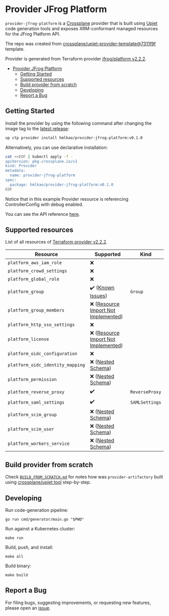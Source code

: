 # Provider JFrog Platform

`provider-jfrog-platform` is a [Crossplane](https://crossplane.io/) provider that
is built using [Upjet](https://github.com/crossplane/upjet) code
generation tools and exposes XRM-conformant managed resources for the
JFrog Platform API.

The repo was created from [crossplane/upjet-provider-template@7311f9f](https://github.com/crossplane/upjet-provider-template/tree/7311f9f9baa87f4431702ba209dffbc6067ce74b) template.

Provider is generated from Terraform provider [jfrog/platform v2.2.2](https://registry.terraform.io/providers/jfrog/platform/2.2.2/docs).

- [Provider JFrog Platform](#provider-jfrog-platform)
  - [Getting Started](#getting-started)
  - [Supported resources](#supported-resources)
  - [Build provider from scratch](#build-provider-from-scratch)
  - [Developing](#developing)
  - [Report a Bug](#report-a-bug)

## Getting Started

Install the provider by using the following command after changing the image tag
to the [latest release](https://marketplace.upbound.io/providers/hmlkao/provider-jfrog-platform):

```bash
up ctp provider install hmlkao/provider-jfrog-platform:v0.1.0
```

Alternatively, you can use declarative installation:

```bash
cat <<EOF | kubectl apply -f -
apiVersion: pkg.crossplane.io/v1
kind: Provider
metadata:
  name: provider-jfrog-platform
spec:
  package: hmlkao/provider-jfrog-platform:v0.1.0
EOF
```

Notice that in this example Provider resource is referencing ControllerConfig with debug enabled.

You can see the API reference [here](https://doc.crds.dev/github.com/hmlkao/provider-jfrog-platform).

## Supported resources

List of all resources of [Terraform provider v2.2.2](https://registry.terraform.io/providers/jfrog/platform/2.2.2/docs).

| Resource                         | Supported                                                                                  | Kind             |
|----------------------------------|--------------------------------------------------------------------------------------------|------------------|
| `platform_aws_iam_role`          | :x:                                                                                        |                  |
| `platform_crowd_settings`        | :x:                                                                                        |                  |
| `platform_global_role`           | :x:                                                                                        |                  |
| `platform_group`                 | :heavy_check_mark: ([Known Issues](./KNOWN_ISSUES.md#platform_group))                      | `Group`          |
| `platform_group_members`         | :x: ([Resource Import Not Implemented](./KNOWN_ISSUES.md#resource-import-not-implemented)) |                  |
| `platform_http_sso_settings`     | :x:                                                                                        |                  |
| `platform_license`               | :x: ([Resource Import Not Implemented](./KNOWN_ISSUES.md#resource-import-not-implemented)) |                  |
| `platform_oidc_configuration`    | :x:                                                                                        |                  |
| `platform_oidc_identity_mapping` | :x: ([Nested Schema](./KNOWN_ISSUES.md#nested-schema))                                     |                  |
| `platform_permission`            | :x: ([Nested Schema](./KNOWN_ISSUES.md#nested-schema))                                     |                  |
| `platform_reverse_proxy`         | :heavy_check_mark:                                                                         | `ReverseProxy`   |
| `platform_saml_settings`         | :heavy_check_mark:                                                                         | `SAMLSettings`   |
| `platform_scim_group`            | :x: ([Nested Schema](./KNOWN_ISSUES.md#nested-schema))                                     |                  |
| `platform_scim_user`             | :x: ([Nested Schema](./KNOWN_ISSUES.md#nested-schema))                                     |                  |
| `platform_workers_service`       | :x: ([Nested Schema](./KNOWN_ISSUES.md#nested-schema))                                     |                  |

## Build provider from scratch

Check [`BUILD_FROM_SCRATCH.md`]([./BUILD_FROM_SCRATCH.md](https://github.com/hmlkao/provider-artifactory/blob/main/BUILD_FROM_SCRATCH.md)) for notes how was `provider-artifactory` built using [crossplane/upjet tool](https://github.com/crossplane/upjet) step-by-step.

## Developing

Run code-generation pipeline:

```console
go run cmd/generator/main.go "$PWD"
```

Run against a Kubernetes cluster:

```console
make run
```

Build, push, and install:

```console
make all
```

Build binary:

```console
make build
```

## Report a Bug

For filing bugs, suggesting improvements, or requesting new features, please
open an [issue](https://github.com/hmlkao/provider-jfrog-platform/issues).
